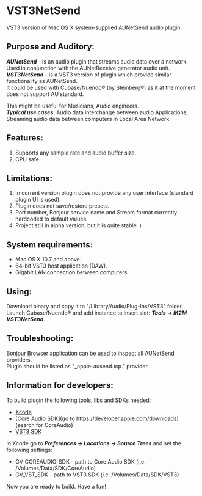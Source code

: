VST3NetSend
===========

VST3 version of Mac OS X system-supplied AUNetSend audio plugin.

Purpose and Auditory:
---

***AUNetSend*** - is an audio plugin that streams audio data over a network. Used in conjunction with the AUNetReceive generator audio unit.  
***VST3NetSend*** - is a VST3 version of plugin which provide similar functionality as AUNetSend.  
It could be used with Cubase/Nuendo® (by Steinberg®) as it at the moment does not support AU standard.  
  
This might be useful for Musicians, Audio engineers.  
***Typical use cases***: Audio data interchange between audio Applications; Streaming audio data between computers in Local Area Network.

Features:
---

1. Supports any sample rate and audio buffer size.
2. CPU safe.

Limitations:
---

1. In current version plugin does not provide any user interface (standard plugin UI is used).
2. Plugin does not save/restore presets.
3. Port number, Bonjour service name and Stream format currently hardcoded to default values.
4. Project still in alpha version, but it is quite stable .)

System requirements:
---

* Mac OS X 10.7 and above.
* 64-bit VST3 host application (DAW).
* Gigabit LAN connection between computers.

Using:
---

Download binary and copy it to "/Library/Audio/Plug-Ins/VST3" folder.  
Launch Cubase/Nuendo® and add instance to insert slot: ***Tools -> M2M VST3NetSend***.

Troubleshooting:
---

[Bonjour Browser](http://www.tildesoft.com) application can be used to inspect all AUNetSend providers.  
Plugin should be listed as "_apple-ausend.tcp." provider.

Information for developers:
---

To build plugin the following tools, libs and SDKs needed:  
  
* [Xcode](https://itunes.apple.com/en/app/xcode/id497799835?mt=12)
* [Core Audio SDK](go to https://developer.apple.com/downloads) (search for CoreAudio)
* [VST3 SDK](http://www.steinberg.net/en/company/developer.html)

In Xcode go to _**Preferences -> Locations -> Source Trees**_ and set the following settings:  

* GV\_COREAUDIO\_SDK - path to Core Audio SDK (i.e. /Volumes/Data/SDK/CoreAudio)
* GV\_VST\_SDK - path to VST3 SDK (i.e. /Volumes/Data/SDK/VST3)

Now you are ready to build. Have a fun!

